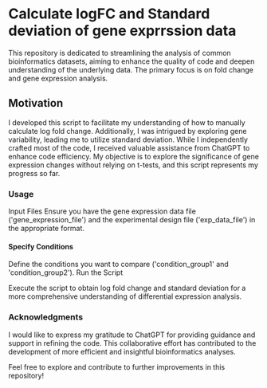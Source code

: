 
# Calculate logFC and Standard deviation of gene exprrssion data
This repository is dedicated to streamlining the analysis of common bioinformatics datasets, aiming to enhance the quality of code and deepen understanding of the underlying data. The primary focus is on fold change and gene expression analysis.

## Motivation
I developed this script to facilitate my understanding of how to manually calculate log fold change. Additionally, I was intrigued by exploring gene variability, leading me to utilize standard deviation. While I independently crafted most of the code, I received valuable assistance from ChatGPT to enhance code efficiency. My objective is to explore the significance of gene expression changes without relying on t-tests, and this script represents my progress so far.



### Usage
Input Files
Ensure you have the gene expression data file ('gene_expression_file') and the experimental design file ('exp_data_file') in the appropriate format.
#### Specify Conditions
Define the conditions you want to compare ('condition_group1' and 'condition_group2').
Run the Script

Execute the script to obtain log fold change and standard deviation for a more comprehensive understanding of differential expression analysis.
### Acknowledgments
I would like to express my gratitude to ChatGPT for providing guidance and support in refining the code. This collaborative effort has contributed to the development of more efficient and insightful bioinformatics analyses.

Feel free to explore and contribute to further improvements in this repository!
